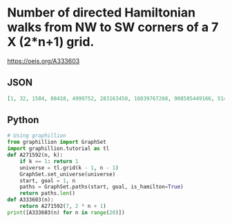 # Number of directed Hamiltonian walks from NW to SW corners of a 7 X \(2\*n\+1\) grid\.
https://oeis.org/A333603
## JSON
```JSON
[1, 32, 1584, 88418, 4999752, 283163450, 16039767268, 908585449166, 51467614908516, 2915428131919456, 165146980589118258, 9354895388703582168, 529916244425510621368, 30017569886372177468776, 1700371542421991554910438, 96319035592388073867700014, 5456076149237165677047910650]
```
## Python
```Python
# Using graphillion
from graphillion import GraphSet
import graphillion.tutorial as tl
def A271592(n, k):
    if k == 1: return 1
    universe = tl.grid(k - 1, n - 1)
    GraphSet.set_universe(universe)
    start, goal = 1, n
    paths = GraphSet.paths(start, goal, is_hamilton=True)
    return paths.len()
def A333603(n):
    return A271592(7, 2 * n + 1)
print([A333603(n) for n in range(20)])
```
